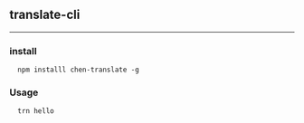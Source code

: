 ## translate-cli
---

### install

```
  npm installl chen-translate -g
```

### Usage
```
  trn hello
```

